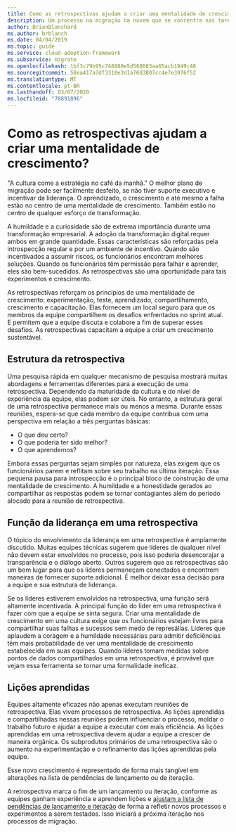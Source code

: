 ```yaml
---
title: Como as retrospectivas ajudam a criar uma mentalidade de crescimento?
description: Um processo na migração na nuvem que se concentra nas tarefas de migrar cargas de trabalho para a nuvem.
author: BrianBlanchard
ms.author: brblanch
ms.date: 04/04/2019
ms.topic: guide
ms.service: cloud-adoption-framework
ms.subservice: migrate
ms.openlocfilehash: 1bf3c79b95c748880e5d560003aa65acb1949c48
ms.sourcegitcommit: 58ea417a7df3318e3d1a76d3807cc4e7e3976f52
ms.translationtype: MT
ms.contentlocale: pt-BR
ms.lasthandoff: 03/07/2020
ms.locfileid: "78891896"
---
```

<!-- markdownlint-disable MD026 -->

# <a name="how-do-retrospectives-help-build-a-growth-mindset"></a>Como as retrospectivas ajudam a criar uma mentalidade de crescimento?

"A cultura come a estratégia no café da manhã." O melhor plano de migração pode ser facilmente desfeito, se não tiver suporte executivo e incentivar da liderança. O aprendizado, o crescimento e até mesmo a falha estão no centro de uma mentalidade de crescimento. Também estão no centro de qualquer esforço de transformação.

A humildade e a curiosidade são de extrema importância durante uma transformação empresarial. A adoção da transformação digital requer ambos em grande quantidade. Essas características são reforçadas pela introspecção regular e por um ambiente de incentivo. Quando são incentivados a assumir riscos, os funcionários encontram melhores soluções. Quando os funcionários têm permissão para falhar e aprender, eles são bem-sucedidos. As retrospectivas são uma oportunidade para tais experimentos e crescimento.

As retrospectivas reforçam os princípios de uma mentalidade de crescimento: experimentação, teste, aprendizado, compartilhamento, crescimento e capacitação. Elas fornecem um local seguro para que os membros da equipe compartilhem os desafios enfrentados no sprint atual. E permitem que a equipe discuta e colabore a fim de superar esses desafios. As retrospectivas capacitam a equipe a criar um crescimento sustentável.

## <a name="retrospective-structure"></a>Estrutura da retrospectiva

Uma pesquisa rápida em qualquer mecanismo de pesquisa mostrará muitas abordagens e ferramentas diferentes para a execução de uma retrospectiva. Dependendo da maturidade da cultura e do nível de experiência da equipe, elas podem ser úteis. No entanto, a estrutura geral de uma retrospectiva permanece mais ou menos a mesma. Durante essas reuniões, espera-se que cada membro da equipe contribua com uma perspectiva em relação a três perguntas básicas:

- O que deu certo?
- O que poderia ter sido melhor?
- O que aprendemos?

Embora essas perguntas sejam simples por natureza, elas exigem que os funcionários parem e reflitam sobre seu trabalho na última iteração. Essa pequena pausa para introspecção é o principal bloco de construção de uma mentalidade de crescimento. A humildade e a honestidade gerados ao compartilhar as respostas podem se tornar contagiantes além do período alocado para a reunião de retrospectiva.

## <a name="leaderships-role-in-a-retrospective"></a>Função da liderança em uma retrospectiva

O tópico do envolvimento da liderança em uma retrospectiva é amplamente discutido. Muitas equipes técnicas sugerem que líderes de qualquer nível não devem estar envolvidos no processo, pois isso poderia desencorajar a transparência e o diálogo aberto. Outros sugerem que as retrospectivas são um bom lugar para que os líderes permaneçam conectados e encontrem maneiras de fornecer suporte adicional. É melhor deixar essa decisão para a equipe e sua estrutura de liderança.

Se os líderes estiverem envolvidos na retrospectiva, uma função será altamente incentivada. A principal função do líder em uma retrospectiva é fazer com que a equipe se sinta segura. Criar uma mentalidade de crescimento em uma cultura exige que os funcionários estejam livres para compartilhar suas falhas e sucessos sem medo de represálias. Líderes que aplaudem a coragem e a humildade necessárias para admitir deficiências têm mais probabilidade de ver uma mentalidade de crescimento estabelecida em suas equipes. Quando líderes tomam medidas sobre pontos de dados compartilhados em uma retrospectiva, é provável que vejam essa ferramenta se tornar uma formalidade ineficaz.

## <a name="lessons-learned"></a>Lições aprendidas

Equipes altamente eficazes não apenas executam reuniões de retrospectiva. Elas vivem processos de retrospectiva. As lições aprendidas e compartilhadas nessas reuniões podem influenciar o processo, moldar o trabalho futuro e ajudar a equipe a executar com mais eficiência. As lições aprendidas em uma retrospectiva devem ajudar a equipe a crescer de maneira orgânica. Os subprodutos primários de uma retrospectiva são o aumento na experimentação e o refinamento das lições aprendidas pela equipe.

Esse novo crescimento é representado de forma mais tangível em alterações na lista de pendências de lançamento ou de iteração.

A retrospectiva marca o fim de um lançamento ou iteração, conforme as equipes ganham experiência e aprendem lições e [ajustam a lista de pendências de lançamento e iteração](../assess/release-iteration-backlog.md) de forma a refletir novos processos e experimentos a serem testados. Isso iniciará a próxima iteração nos processos de migração.
